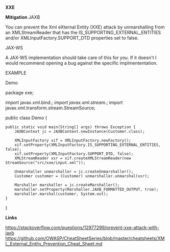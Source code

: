 <b> XXE </b> <br>

<b>Mitigation </b>
JAXB

You can prevent the Xml eXternal Entity (XXE) attack by unmarshalling from an XMLStreamReader that has the IS_SUPPORTING_EXTERNAL_ENTITIES and/or XMLInputFactory.SUPPORT_DTD properties set to false.

JAX-WS

A JAX-WS implementation should take care of this for you. If it doesn't I would recommend opening a bug against the specific implmententation.

EXAMPLE

Demo

package xxe;

import javax.xml.bind.*;
import javax.xml.stream.*;
import javax.xml.transform.stream.StreamSource;

public class Demo {

    public static void main(String[] args) throws Exception {
        JAXBContext jc = JAXBContext.newInstance(Customer.class);

        XMLInputFactory xif = XMLInputFactory.newFactory();
        xif.setProperty(XMLInputFactory.IS_SUPPORTING_EXTERNAL_ENTITIES, false);
        xif.setProperty(XMLInputFactory.SUPPORT_DTD, false);
        XMLStreamReader xsr = xif.createXMLStreamReader(new StreamSource("src/xxe/input.xml"));

        Unmarshaller unmarshaller = jc.createUnmarshaller();
        Customer customer = (Customer) unmarshaller.unmarshal(xsr);

        Marshaller marshaller = jc.createMarshaller();
        marshaller.setProperty(Marshaller.JAXB_FORMATTED_OUTPUT, true);
        marshaller.marshal(customer, System.out);
    }

}



<b>Links </b>

https://stackoverflow.com/questions/12977299/prevent-xxe-attack-with-jaxb <br>
https://github.com/OWASP/CheatSheetSeries/blob/master/cheatsheets/XML_External_Entity_Prevention_Cheat_Sheet.md <br>
